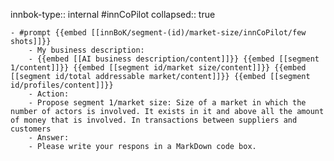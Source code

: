 innbok-type:: internal
#innCoPilot
collapsed:: true

	- #prompt {{embed [[innBoK/segment-(id)/market-size/innCoPilot/few shots]]}}
		- My business description:
		- {{embed [[AI business description/content]]}} {{embed [[segment 1/content]]}} {{embed [[segment id/market size/content]]}} {{embed [[segment id/total addressable market/content]]}} {{embed [[segment id/profiles/content]]}}
		- Action:
		- Propose segment 1/market size: Size of a market in which the number of actors is involved. It exists in it and above all the amount of money that is involved. In transactions between suppliers and customers
		- Answer:
		- Please write your respons in a MarkDown code box.
